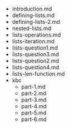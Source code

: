 - introduction.md
- defining-lists.md
- defining-lists-2.md
- nested-lists.md
- lists-operations.md
- lists-iteration.md
- lists-question1.md
- lists-question3.md
- lists-question2.md
- lists-question4.md
- lists-len-function.md
- kbc
  - part-1.md
  - part-2.md
  - part-3.md
  - part-4.md
  - part-5.md
  - part-6.md